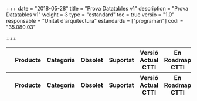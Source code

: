 +++
date        = "2018-05-28"
title       = "Prova Datatables v1"
description = "Prova Datatables v1"
weight		= 3
type = "estandard"
toc         = true
versio      = "1.0"
responsable = "Unitat d'arquitectura"
estandards =  ["programari"]
codi = "35.080.03"

+++

<link rel="stylesheet" type="text/css" href="https://cdn.datatables.net/1.10.16/css/jquery.dataTables.min.css">
<link rel="stylesheet" type="text/css" href="../tableStyle.css">
<script type="text/javascript" language="javascript" src="https://code.jquery.com/jquery-1.12.4.js"></script>
<script type="text/javascript" language="javascript" src="https://cdn.datatables.net/1.10.16/js/jquery.dataTables.min.js"></script>

<table id="FullRuta" class="display" style="width:100%">
        <thead>
            <tr>
                <th></th>
                <th>Producte</th>
                <th>Categoria</th>
                <th>Obsolet</th>
                <th>Suportat</th>
                <th>Versió Actual CTTI</th>
                <th>En Roadmap CTTI</th>
                <th>Emergent</th>
            </tr>
        </thead>
        <tfoot>
            <tr>
                <th></th>
                <th>Producte</th>
                <th>Categoria</th>
                <th>Obsolet</th>
                <th>Suportat</th>
                <th>Versió Actual CTTI</th>
                <th>En Roadmap CTTI</th>
                <th>Emergent</th>
            </tr>
        </tfoot>
</table>

<script>
// Formatting function for row details - modify as you need
function format ( d ) {
    // `d` is the original data object for the row
    return '<table cellpadding="5" cellspacing="0" border="0" style="padding-left:50px;">'+
        '<tr>'+
            '<td>Tipus Infraestructura:</td>'+
            '<td>'+d.Tipus+'</td>'+
            '<td>'+d.VersioActual+'</td>'+
        '</tr>'+
        '<tr>'+
            '<td>CPDs ofereixen Producte:</td>'+
            '<td>'+d.CPDs+'</td>'+
        '</tr>'+
        '<tr>'+
            '<td>Observacions:</td>'+
            '<td>'+d.Observacions+'</td>'+
        '</tr>'+
    '</table>';
}
$(document).ready(function() {
    var table = $('#FullRuta').DataTable( {
        "paging": false,
	    "info" : false,
	    "ordering": false,
    	"language":{
	        	"search" : "<strong>Cerca:</strong> ",
		        "infoEmpty": "No hi ha registres",
	        	"zeroRecords": "No s'han trobat registres"
        },
        "ajax": "../Inventari.txt",
        "columns": [
            {
                "className":      'details-control',
                "orderable":      false,
                "data":           null,
                "defaultContent": ''
            },
            { "data": "Producte" },
            { "data": "Categoria" },
            { "data": "Obsolet" },
            { "data": "Suportat" }
            { "data": "VersioActual" }
            { "data": "Roadmap" }
            { "data": "Emergent" }
        ],
        "order": [[1, 'asc']]
    table.api().columns().every( function (col_index) {
        var column = this;
	    var select = $('<select><option value=""></option></select>')
	    .appendTo( $(column.header()) )
	    .on( 'change', function () {
	    var val = $.fn.dataTable.util.escapeRegex(
	    $(this).val()
	    );
	    column
	    .search( val ? '^'+val+'$' : '', true, false )
	    .draw();
	    } );
	 	column.data().unique().sort().each( function ( d, j ) {
	    select.append( '<option value="'+d+'">'+d+'</option>' )
	    });
	    });
    });
    // Add event listener for opening and closing details
    $('#FullRuta tbody').on('click', 'td.details-control', function () {
        var tr = $(this).closest('tr');
        var row = table.row( tr );
        if ( row.child.isShown() ) {
            // This row is already open - close it
            row.child.hide();
            tr.removeClass('shown');
        }
        else {
            // Open this row
            row.child( format(row.data()) ).show();
            tr.addClass('shown');
        }
    });
});
</script>
